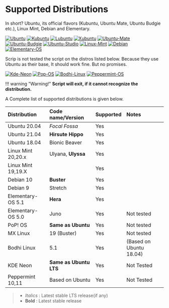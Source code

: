 # Supported Distributions

In short? Ubuntu, its official flavors (Kubuntu, Ubuntu Mate, Ubuntu Budgie etc.), Linux Mint, Debian and Elementary.

[![Ubuntu](https://static.prasadt.com/logo64/ubuntu.png)](https://www.ubuntu.com/desktop)
[![Kubuntu](https://static.prasadt.com/logo64/kubuntu.png)](https://kubuntu.org/)
[![Lubuntu](https://static.prasadt.com/logo64/lubuntu.png)](https://lubuntu.net/)
[![Xubuntu](https://static.prasadt.com/logo64/xubuntu.png)](https://xubuntu.net/)
[![Ubuntu-Mate](https://static.prasadt.com/logo64/ubuntu-mate.png)](https://ubuntu-mate.org/)
[![Ubuntu-Budgie](https://static.prasadt.com/logo64/ubuntu-budgie.png)](https://ubuntubudgie.org/)
[![Ubuntu-Studio](https://static.prasadt.com/logo64/ubuntu-studio.png)](https://ubuntustudio.org/)
[![Linux-Mint](https://static.prasadt.com/logo64/linux-mint.png)](https://www.linuxmint.com/)
[![Debian](https://static.prasadt.com/logo64/debian.png)](https://www.debian.org/)
[![Elementary-OS](https://static.prasadt.com/logo64/elementary-os.png)](https://elementary.io/)

Scrip is not tested the script on the distros listed below. Because they use Ubuntu as their base,
It should work fine. But no promises.

[![Kde-Neon](https://static.prasadt.com/logo64/kde-neon.png)](https://neon.kde.org/)
[![Pop-OS](https://static.prasadt.com/logo64/pop-os.png)](https://system76.com/pop)
[![Bodhi-Linux](https://static.prasadt.com/logo64/bodhi-linux.png)](https://www.bodhilinux.com/)
[![Peppermint-OS](https://static.prasadt.com/logo64/peppermint-os.png)](https://peppermintos.com/)

!!! warning "Warning!"
    **Script will exit, if it cannot recognize the distribution.**

A Complete  list of supported distributions is given below.

| Distribution       | Code name/Version      | Supported | Notes
| :----------------- | :--------------------- | ----------| :------
| Ubuntu 20.04       | _Focal Fossa_          | Yes       |
| Ubuntu 21.04       | **Hirsute Hippo**      | Yes       |
| Ubuntu 18.04       | Bionic Beaver          | Yes       |
| Linux Mint 20,20.x | Ulyana, **Ulyssa**     | Yes       |
| Linux Mint 19,19.X |                        | Yes       |
| Debian 10          | **Buster**             | Yes       |
| Debian 9           | Stretch                | Yes       |
| Elementary-OS 5.1  | **Hera**               | Yes       |
| Elementary-OS 5.0  | Juno                   | Yes       | Not tested
| PoP! OS            | **Same as Ubuntu**     | Yes       | Not tested
| MX Linux           | 19 (Buster)            | Yes       | Not tested
| Bodhi Linux        | 5.1                    | Yes       | (Based on Ubuntu 18.04)
| KDE Neon           | **Same as Ubuntu LTS** | Yes       | Not Tested
| Peppermint 10,11   | Based on Ubuntu        | Yes       | Not Tested


> - _Italics_ : Latest stable LTS release(if any)
> - **Bold** : Latest stable release
